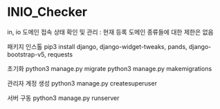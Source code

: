 # INIO_Checker

in, io 도메인 접속 상태 확인 및 관리 : 현재 등록 도메인 종류들에 대한 제한은 없음

패키지 인스톨
pip3 install django, django-widget-tweaks, pands, django-bootstrap-v5, requests

초기화
python3 manage.py migrate
python3 manage.py makemigrations

관리자 계정 생성
python3 manage.py createsuperuser

서버 구동
python3 manage.py runserver
